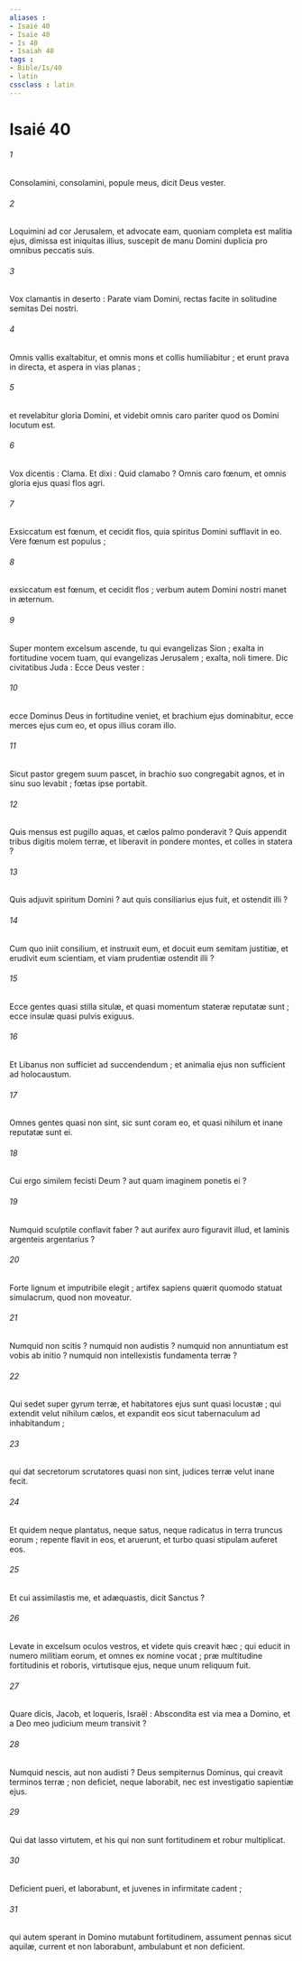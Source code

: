 ```yaml
---
aliases : 
- Isaié 40
- Isaïe 40
- Is 40
- Isaiah 40
tags : 
- Bible/Is/40
- latin
cssclass : latin
---
```


# Isaié 40

###### 1
Consolamini, consolamini, popule meus, dicit Deus vester.
###### 2
Loquimini ad cor Jerusalem, et advocate eam, quoniam completa est malitia ejus, dimissa est iniquitas illius, suscepit de manu Domini duplicia pro omnibus peccatis suis.
###### 3
Vox clamantis in deserto : Parate viam Domini, rectas facite in solitudine semitas Dei nostri.
###### 4
Omnis vallis exaltabitur, et omnis mons et collis humiliabitur ; et erunt prava in directa, et aspera in vias planas ;
###### 5
et revelabitur gloria Domini, et videbit omnis caro pariter quod os Domini locutum est.
###### 6
Vox dicentis : Clama. Et dixi : Quid clamabo ? Omnis caro fœnum, et omnis gloria ejus quasi flos agri.
###### 7
Exsiccatum est fœnum, et cecidit flos, quia spiritus Domini sufflavit in eo. Vere fœnum est populus ;
###### 8
exsiccatum est fœnum, et cecidit flos ; verbum autem Domini nostri manet in æternum.
###### 9
Super montem excelsum ascende, tu qui evangelizas Sion ; exalta in fortitudine vocem tuam, qui evangelizas Jerusalem ; exalta, noli timere. Dic civitatibus Juda : Ecce Deus vester :
###### 10
ecce Dominus Deus in fortitudine veniet, et brachium ejus dominabitur, ecce merces ejus cum eo, et opus illius coram illo.
###### 11
Sicut pastor gregem suum pascet, in brachio suo congregabit agnos, et in sinu suo levabit ; fœtas ipse portabit.
###### 12
Quis mensus est pugillo aquas, et cælos palmo ponderavit ? Quis appendit tribus digitis molem terræ, et liberavit in pondere montes, et colles in statera ?
###### 13
Quis adjuvit spiritum Domini ? aut quis consiliarius ejus fuit, et ostendit illi ?
###### 14
Cum quo iniit consilium, et instruxit eum, et docuit eum semitam justitiæ, et erudivit eum scientiam, et viam prudentiæ ostendit illi ?
###### 15
Ecce gentes quasi stilla situlæ, et quasi momentum stateræ reputatæ sunt ; ecce insulæ quasi pulvis exiguus.
###### 16
Et Libanus non sufficiet ad succendendum ; et animalia ejus non sufficient ad holocaustum.
###### 17
Omnes gentes quasi non sint, sic sunt coram eo, et quasi nihilum et inane reputatæ sunt ei.
###### 18
Cui ergo similem fecisti Deum ? aut quam imaginem ponetis ei ?
###### 19
Numquid sculptile conflavit faber ? aut aurifex auro figuravit illud, et laminis argenteis argentarius ?
###### 20
Forte lignum et imputribile elegit ; artifex sapiens quærit quomodo statuat simulacrum, quod non moveatur.
###### 21
Numquid non scitis ? numquid non audistis ? numquid non annuntiatum est vobis ab initio ? numquid non intellexistis fundamenta terræ ?
###### 22
Qui sedet super gyrum terræ, et habitatores ejus sunt quasi locustæ ; qui extendit velut nihilum cælos, et expandit eos sicut tabernaculum ad inhabitandum ;
###### 23
qui dat secretorum scrutatores quasi non sint, judices terræ velut inane fecit.
###### 24
Et quidem neque plantatus, neque satus, neque radicatus in terra truncus eorum ; repente flavit in eos, et aruerunt, et turbo quasi stipulam auferet eos.
###### 25
Et cui assimilastis me, et adæquastis, dicit Sanctus ?
###### 26
Levate in excelsum oculos vestros, et videte quis creavit hæc ; qui educit in numero militiam eorum, et omnes ex nomine vocat ; præ multitudine fortitudinis et roboris, virtutisque ejus, neque unum reliquum fuit.
###### 27
Quare dicis, Jacob, et loqueris, Israël : Abscondita est via mea a Domino, et a Deo meo judicium meum transivit ?
###### 28
Numquid nescis, aut non audisti ? Deus sempiternus Dominus, qui creavit terminos terræ ; non deficiet, neque laborabit, nec est investigatio sapientiæ ejus.
###### 29
Qui dat lasso virtutem, et his qui non sunt fortitudinem et robur multiplicat.
###### 30
Deficient pueri, et laborabunt, et juvenes in infirmitate cadent ;
###### 31
qui autem sperant in Domino mutabunt fortitudinem, assument pennas sicut aquilæ, current et non laborabunt, ambulabunt et non deficient.
